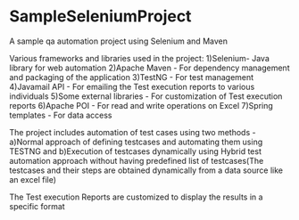 # SampleSeleniumProject
A sample qa automation project using Selenium and Maven

Various frameworks and libraries used in the project:
1)Selenium- Java library for web automation 
2)Apache Maven - For dependency management and packaging of the application
3)TestNG - For test management
4)Javamail API - For emailing the Test execution reports to various individuals
5)Some external libraries - For customization of Test execution reports
6)Apache POI - For read and write operations on Excel
7)Spring templates - For data access

The project includes automation of test cases using two methods - 
a)Normal approach of defining  testcases and automating them using TESTNG  and
b)Execution of testcases dynamically using Hybrid test automation approach without having predefined list of testcases(The testcases and their steps are obtained dynamically from a data source like an excel file)

The Test execution Reports are customized to display the results in a specific format
